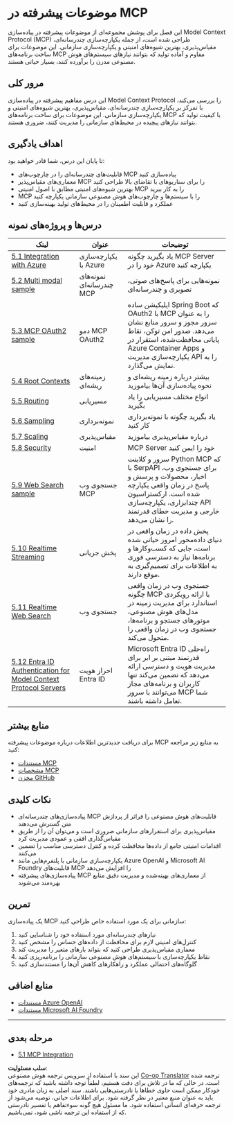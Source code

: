 <!--
CO_OP_TRANSLATOR_METADATA:
{
  "original_hash": "b96f2864e0bcb6fae9b4926813c3feb1",
  "translation_date": "2025-06-26T13:38:45+00:00",
  "source_file": "05-AdvancedTopics/README.md",
  "language_code": "fa"
}
-->
# موضوعات پیشرفته در MCP

این فصل برای پوشش مجموعه‌ای از موضوعات پیشرفته در پیاده‌سازی Model Context Protocol (MCP) طراحی شده است، از جمله یکپارچه‌سازی چندرسانه‌ای، مقیاس‌پذیری، بهترین شیوه‌های امنیتی و یکپارچه‌سازی سازمانی. این موضوعات برای ساخت برنامه‌های MCP مقاوم و آماده تولید که بتوانند نیازهای سیستم‌های هوش مصنوعی مدرن را برآورده کنند، بسیار حیاتی هستند.

## مرور کلی

این درس مفاهیم پیشرفته در پیاده‌سازی Model Context Protocol را بررسی می‌کند، با تمرکز بر یکپارچه‌سازی چندرسانه‌ای، مقیاس‌پذیری، بهترین شیوه‌های امنیتی و یکپارچه‌سازی سازمانی. این موضوعات برای ساخت برنامه‌های MCP با کیفیت تولید که بتوانند نیازهای پیچیده در محیط‌های سازمانی را مدیریت کنند، ضروری هستند.

## اهداف یادگیری

تا پایان این درس، شما قادر خواهید بود:

- قابلیت‌های چندرسانه‌ای را در چارچوب‌های MCP پیاده‌سازی کنید
- معماری‌های مقیاس‌پذیر MCP را برای سناریوهای با تقاضای بالا طراحی کنید
- بهترین شیوه‌های امنیتی مطابق با اصول امنیتی MCP را به کار ببرید
- MCP را با سیستم‌ها و چارچوب‌های هوش مصنوعی سازمانی یکپارچه کنید
- عملکرد و قابلیت اطمینان را در محیط‌های تولید بهینه‌سازی کنید

## درس‌ها و پروژه‌های نمونه

| لینک | عنوان | توضیحات |
|------|-------|---------|
| [5.1 Integration with Azure](./mcp-integration/README.md) | یکپارچه‌سازی با Azure | یاد بگیرید چگونه MCP Server خود را در Azure یکپارچه کنید |
| [5.2 Multi modal sample](./mcp-multi-modality/README.md) | نمونه‌های چندرسانه‌ای MCP | نمونه‌هایی برای پاسخ‌های صوتی، تصویری و چندرسانه‌ای |
| [5.3 MCP OAuth2 sample](../../../05-AdvancedTopics/mcp-oauth2-demo) | دمو MCP OAuth2 | اپلیکیشن ساده Spring Boot که OAuth2 با MCP را به عنوان سرور مجوز و سرور منابع نشان می‌دهد. صدور امن توکن، نقاط پایانی محافظت‌شده، استقرار در Azure Container Apps و یکپارچه‌سازی مدیریت API را به نمایش می‌گذارد. |
| [5.4 Root Contexts](./mcp-root-contexts/README.md) | زمینه‌های ریشه‌ای | بیشتر درباره زمینه ریشه‌ای و نحوه پیاده‌سازی آن‌ها بیاموزید |
| [5.5 Routing](./mcp-routing/README.md) | مسیریابی | انواع مختلف مسیریابی را یاد بگیرید |
| [5.6 Sampling](./mcp-sampling/README.md) | نمونه‌برداری | یاد بگیرید چگونه با نمونه‌برداری کار کنید |
| [5.7 Scaling](./mcp-scaling/README.md) | مقیاس‌پذیری | درباره مقیاس‌پذیری بیاموزید |
| [5.8 Security](./mcp-security/README.md) | امنیت | MCP Server خود را ایمن کنید |
| [5.9 Web Search sample](./web-search-mcp/README.md) | جستجوی وب MCP | سرور و کلاینت Python MCP که با SerpAPI برای جستجوی وب، اخبار، محصولات و پرسش و پاسخ در زمان واقعی یکپارچه شده است. ارکستراسیون چندابزاری، یکپارچه‌سازی API خارجی و مدیریت خطای قدرتمند را نشان می‌دهد. |
| [5.10 Realtime Streaming](./mcp-realtimestreaming/README.md) | پخش جریانی | پخش داده در زمان واقعی در دنیای داده‌محور امروز حیاتی شده است، جایی که کسب‌وکارها و برنامه‌ها نیاز به دسترسی فوری به اطلاعات برای تصمیم‌گیری به موقع دارند. |
| [5.11 Realtime Web Search](./mcp-realtimesearch/README.md) | جستجوی وب | جستجوی وب در زمان واقعی چگونه MCP با ارائه رویکردی استاندارد برای مدیریت زمینه در مدل‌های هوش مصنوعی، موتورهای جستجو و برنامه‌ها، جستجوی وب در زمان واقعی را متحول می‌کند. |
| [5.12  Entra ID Authentication for Model Context Protocol Servers](./mcp-security-entra/README.md) | احراز هویت Entra ID | Microsoft Entra ID راه‌حلی قدرتمند مبتنی بر ابر برای مدیریت هویت و دسترسی ارائه می‌دهد که تضمین می‌کند تنها کاربران و برنامه‌های مجاز می‌توانند با سرور MCP شما تعامل داشته باشند. |

## منابع بیشتر

برای دریافت جدیدترین اطلاعات درباره موضوعات پیشرفته MCP به منابع زیر مراجعه کنید:
- [مستندات MCP](https://modelcontextprotocol.io/)
- [مشخصات MCP](https://spec.modelcontextprotocol.io/)
- [مخزن GitHub](https://github.com/modelcontextprotocol)

## نکات کلیدی

- پیاده‌سازی‌های چندرسانه‌ای MCP قابلیت‌های هوش مصنوعی را فراتر از پردازش متن گسترش می‌دهند
- مقیاس‌پذیری برای استقرارهای سازمانی ضروری است و می‌توان آن را از طریق مقیاس‌گذاری افقی و عمودی مدیریت کرد
- اقدامات امنیتی جامع از داده‌ها محافظت کرده و کنترل دسترسی مناسب را تضمین می‌کنند
- یکپارچه‌سازی سازمانی با پلتفرم‌هایی مانند Azure OpenAI و Microsoft AI Foundry قابلیت‌های MCP را افزایش می‌دهد
- پیاده‌سازی‌های پیشرفته MCP از معماری‌های بهینه‌شده و مدیریت دقیق منابع بهره‌مند می‌شوند

## تمرین

یک پیاده‌سازی MCP سازمانی برای یک مورد استفاده خاص طراحی کنید:

1. نیازهای چندرسانه‌ای مورد استفاده خود را شناسایی کنید
2. کنترل‌های امنیتی لازم برای محافظت از داده‌های حساس را مشخص کنید
3. معماری مقیاس‌پذیری طراحی کنید که بتواند بارهای متغیر را مدیریت کند
4. نقاط یکپارچه‌سازی با سیستم‌های هوش مصنوعی سازمانی را برنامه‌ریزی کنید
5. گلوگاه‌های احتمالی عملکرد و راهکارهای کاهش آن‌ها را مستندسازی کنید

## منابع اضافی

- [مستندات Azure OpenAI](https://learn.microsoft.com/en-us/azure/ai-services/openai/)
- [مستندات Microsoft AI Foundry](https://learn.microsoft.com/en-us/ai-services/)

---

## مرحله بعدی

- [5.1 MCP Integration](./mcp-integration/README.md)

**سلب مسئولیت**:  
این سند با استفاده از سرویس ترجمه هوش مصنوعی [Co-op Translator](https://github.com/Azure/co-op-translator) ترجمه شده است. در حالی که ما در تلاش برای دقت هستیم، لطفاً توجه داشته باشید که ترجمه‌های خودکار ممکن است حاوی خطاها یا نادرستی‌هایی باشند. سند اصلی به زبان مادری خود باید به عنوان منبع معتبر در نظر گرفته شود. برای اطلاعات حیاتی، توصیه می‌شود از ترجمه حرفه‌ای انسانی استفاده شود. ما مسئول هیچ گونه سوءتفاهم یا تفسیر نادرستی که از استفاده این ترجمه ناشی شود، نمی‌باشیم.